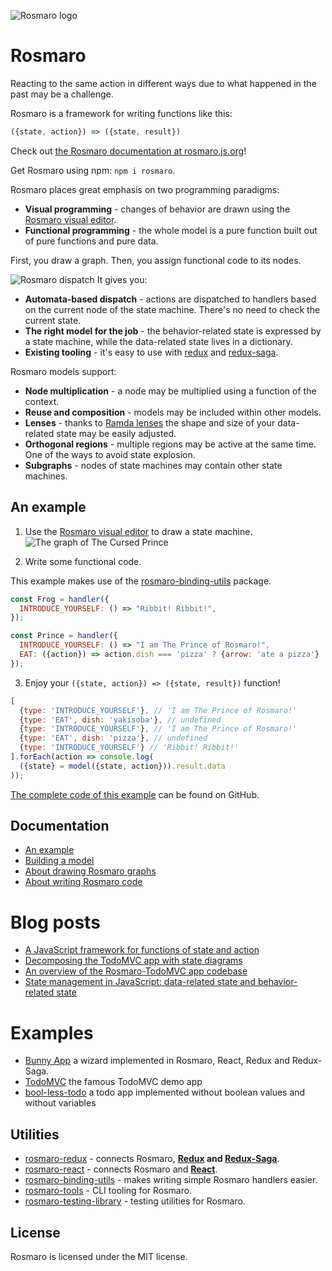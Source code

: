 ![Rosmaro logo](https://rosmaro.js.org/doc/img/logo.png)

# Rosmaro

Reacting to the same action in different ways due to what happened in the past may be a challenge.

Rosmaro is a framework for writing functions like this:
```javascript
({state, action}) => ({state, result})
```

Check out [the Rosmaro documentation at rosmaro.js.org](http://rosmaro.js.org/doc/)!

Get Rosmaro using npm: `npm i rosmaro`.

Rosmaro places great emphasis on two programming paradigms:
* **Visual programming** - changes of behavior are drawn using the [Rosmaro visual editor](https://rosmaro.js.org/editor/).
* **Functional programming** - the whole model is a pure function built out of pure functions and pure data.

First, you draw a graph. Then, you assign functional code to its nodes.

![Rosmaro dispatch](https://rosmaro.js.org/doc/img/dispatch-illustration.jpeg)
It gives you:
* **Automata-based  dispatch** - actions are dispatched to handlers based on the current node of the state machine. There's no need to check the current state.
* **The right model for the job** - the behavior-related state is expressed by a state machine, while the data-related state lives in a dictionary.
* **Existing tooling** - it's easy to use with [redux](https://redux.js.org) and [redux-saga](https://redux-saga.js.org).

Rosmaro models support:
* **Node multiplication** - a node may be multiplied using a function of the context.
* **Reuse and composition** - models may be included within other models.
* **Lenses** - thanks to [Ramda lenses](https://ramdajs.com/docs/#lens) the shape and size of your data-related state may be easily adjusted.
* **Orthogonal regions** - multiple regions may be active at the same time. One of the ways to avoid state explosion.
* **Subgraphs** - nodes of state machines may contain other state machines.

## An example

1. Use the [Rosmaro visual editor](https://rosmaro.js.org/editor/) to draw a state machine. 
![The graph of The Cursed Prince](https://rosmaro.js.org/doc/img/example-graph.png)

2. Write some functional code.

This example makes use of the [rosmaro-binding-utils](https://github.com/lukaszmakuch/rosmaro-binding-utils) package.

```javascript
const Frog = handler({
  INTRODUCE_YOURSELF: () => "Ribbit! Ribbit!",
});

const Prince = handler({
  INTRODUCE_YOURSELF: () => "I am The Prince of Rosmaro!",
  EAT: ({action}) => action.dish === 'pizza' ? {arrow: 'ate a pizza'} : undefined
});
```

3. Enjoy your `({state, action}) => ({state, result})` function!

```javascript
[
  {type: 'INTRODUCE_YOURSELF'}, // 'I am The Prince of Rosmaro!'
  {type: 'EAT', dish: 'yakisoba'}, // undefined
  {type: 'INTRODUCE_YOURSELF'}, // 'I am The Prince of Rosmaro!'
  {type: 'EAT', dish: 'pizza'}, // undefined
  {type: 'INTRODUCE_YOURSELF'} // 'Ribbit! Ribbit!'
].forEach(action => console.log(
  ({state} = model({state, action})).result.data
));
```

[The complete code of this example](https://github.com/lukaszmakuch/cursed-prince/blob/with-rosmaro-binding-utils/index.js) can be found on GitHub.

## Documentation
- [An example](https://rosmaro.js.org/doc/#an-example)
- [Building a model](https://rosmaro.js.org/doc/#building-a-model)
- [About drawing Rosmaro graphs](https://rosmaro.js.org/doc/#graphs)
- [About writing Rosmaro code](https://rosmaro.js.org/doc/#bindings)

# Blog posts
- [A JavaScript framework for functions of state and action](https://lukaszmakuch.pl/post/a-javascript-framework-for-functions-of-state-and-action)
- [Decomposing the TodoMVC app with state diagrams](https://lukaszmakuch.pl/post/decomposing-the-todomvc-app-with-state-diagrams)
- [An overview of the Rosmaro-TodoMVC app codebase](https://lukaszmakuch.pl/post/an-overview-of-the-rosmaro-todomvc-app-codebase)
- [State management in JavaScript: data-related state and behavior-related state](https://lukaszmakuch.pl/post/behavior-related-state-and-data-related-state)


# Examples
- [Bunny App](https://github.com/lukaszmakuch/Rosmaro-React-example-Bunny-App) a wizard implemented in Rosmaro, React, Redux and Redux-Saga.
- [TodoMVC](https://github.com/lukaszmakuch/todomvc-rosmaro) the famous TodoMVC demo app
- [bool-less-todo](https://github.com/lukaszmakuch/bool-less-todo) a todo app implemented without boolean values and without variables

## Utilities
- [rosmaro-redux](https://github.com/lukaszmakuch/rosmaro-redux) - connects Rosmaro, **[Redux](https://redux.js.org) and [Redux-Saga](https://redux-saga.js.org)**.
- [rosmaro-react](https://github.com/lukaszmakuch/rosmaro-react) - connects Rosmaro and **[React](https://reactjs.org)**.
- [rosmaro-binding-utils](https://github.com/lukaszmakuch/rosmaro-binding-utils) - makes writing simple Rosmaro handlers easier.
- [rosmaro-tools](https://github.com/lukaszmakuch/rosmaro-tools) - CLI tooling for Rosmaro.
- [rosmaro-testing-library](https://github.com/lukaszmakuch/rosmaro-testing-library) - testing utilities for Rosmaro.

## License
Rosmaro is licensed under the MIT license.